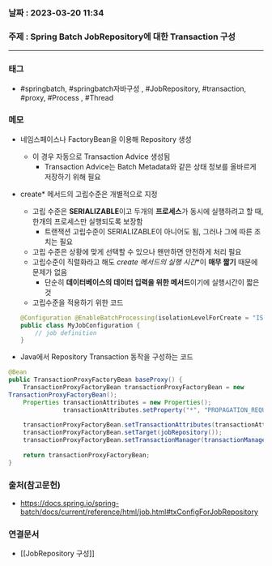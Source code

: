 ### 날짜 : 2023-03-20 11:34
### 주제 : Spring Batch JobRepository에 대한 Transaction 구성
---
### 태그
* #springbatch, #springbatch자바구성 , #JobRepository, #transaction, #proxy, #Process , #Thread 

### 메모
* 네임스페이스나 FactoryBean을 이용해 Repository 생성
	* 이 경우 자동으로 Transaction Advice 생성됨
		*  Transaction Advice는 Batch Metadata와 같은 상태 정보를 올바르게 저장하기 위해 필요
		
* create* 메서드의 고립수준은 개별적으로 지정
	* 고립 수준은 **SERIALIZABLE**이고 두개의 **프로세스**가 동시에 실행하려고 할 때, 한개의 프로세스만 실행되도록 보장함
		* 트랜잭션 고립수준이 SERIALIZABLE이 아니어도 됨, 그러나 그에 따른 조치는 필요
	* 고립 수준은 상황에 맞게 선택할 수 있으나 왠만하면 안전하게 처리 필요
	* 고립수준이 직렬화라고 해도 **create* 메서드의 실행 시간**이 **매무 짧기** 때문에 문제가 없음 
		* 단순히 **데이터베이스의 데이터 입력을 위한 메서드**이기에 실행시간이 짧은 것
	* 고립수준을 적용하기 위한 코드
	```java
	@Configuration @EnableBatchProcessing(isolationLevelForCreate = "ISOLATION_REPEATABLE_READ") 
	public class MyJobConfiguration { 
		// job definition 
	}
	```

* Java에서 Repository Transaction 동작을 구성하는 코드
```java
@Bean
public TransactionProxyFactoryBean baseProxy() { 
	TransactionProxyFactoryBean transactionProxyFactoryBean = new 
TransactionProxyFactoryBean(); 
	Properties transactionAttributes = new Properties(); 
			   transactionAttributes.setProperty("*", "PROPAGATION_REQUIRED");
			    
	transactionProxyFactoryBean.setTransactionAttributes(transactionAttributes); 
	transactionProxyFactoryBean.setTarget(jobRepository()); 
	transactionProxyFactoryBean.setTransactionManager(transactionManager());
	 
	return transactionProxyFactoryBean; 
}
```

### 출처(참고문헌)
-  https://docs.spring.io/spring-batch/docs/current/reference/html/job.html#txConfigForJobRepository

### 연결문서
- [[JobRepository 구성]]